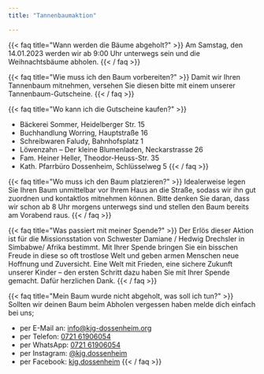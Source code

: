 ```yaml
---
title: "Tannenbaumaktion"

---
```

{{< faq title="Wann werden die Bäume abgeholt?" >}}
Am Samstag, den 14.01.2023 werden wir ab 9:00 Uhr unterwegs sein und die Weihnachtsbäume abholen.
{{< / faq >}}

{{< faq title="Wie muss ich den Baum vorbereiten?" >}}
Damit wir Ihren Tannenbaum mitnehmen, versehen Sie diesen bitte mit einem unserer Tannenbaum-Gutscheine.
{{< / faq >}}

{{< faq title="Wo kann ich die Gutscheine kaufen?" >}}
* Bäckerei Sommer, Heidelberger Str. 15
* Buchhandlung Worring, Hauptstraße 16
* Schreibwaren Faludy, Bahnhofsplatz 1
* Löwenzahn – Der kleine Blumenladen, Neckarstrasse 26
* Fam. Heiner Heller, Theodor-Heuss-Str. 35
* Kath. Pfarrbüro Dossenheim, Schlüsselweg 5 
{{< / faq >}}

{{< faq title="Wo muss ich den Baum platzieren?" >}}
Idealerweise legen Sie Ihren Baum unmittelbar vor Ihrem Haus an die Straße, sodass wir ihn gut zuordnen und kontaktlos mitnehmen können. Bitte denken Sie daran, dass wir schon ab 8 Uhr morgens unterwegs sind und stellen den Baum bereits am Vorabend raus.
{{< / faq >}}

{{< faq title="Was passiert mit meiner Spende?" >}}
Der Erlös dieser Aktion ist für die Missionsstation von Schwester Damiane / Hedwig Drechsler in Simbabwe/ Afrika bestimmt. Mit Ihrer Spende bringen Sie ein bisschen Freude in diese so oft trostlose Welt und geben armen Menschen neue Hoffnung und Zuversicht. Eine Welt mit Frieden, eine sichere Zukunft unserer Kinder – den ersten Schritt dazu haben Sie mit Ihrer Spende gemacht. Dafür herzlichen Dank.
{{< / faq >}}

{{< faq title="Mein Baum wurde nicht abgeholt, was soll ich tun?" >}}
Sollten wir deinen Baum beim Abholen vergessen haben melde dich einfach bei uns;
* per E-Mail an: [info@kjg-dossenheim.org](mailto:info@kjg-dossenheim.org)
* per Telefon: [0721 61906054](tel:072161906054)
* per WhatsApp: [0721 61906054](https://wa.me/4972161906054)
* per Instagram: [@kjg.dossenheim](https://www.instagram.com/kjg.dossenheim/)
* per Facebook: [kjg.dossenheim](https://www.facebook.com/kjg.dossenheim/)
{{< / faq >}}